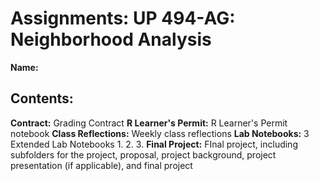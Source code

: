 # Assignments: UP 494-AG: Neighborhood Analysis
**Name:**

## Contents:

**Contract:** Grading Contract
**R Learner's Permit:** R Learner's Permit notebook
**Class Reflections:** Weekly class reflections
**Lab Notebooks:** 3 Extended Lab Notebooks
    1.
    2.
    3.
**Final Project:** FInal project, including subfolders for the project, proposal, project background, project presentation (if applicable), and final project
